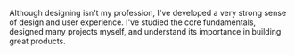 Although designing isn't my profession, I've developed a very strong sense of
design and user experience. I've studied the core fundamentals, designed many
projects myself, and understand its importance in building great products.

